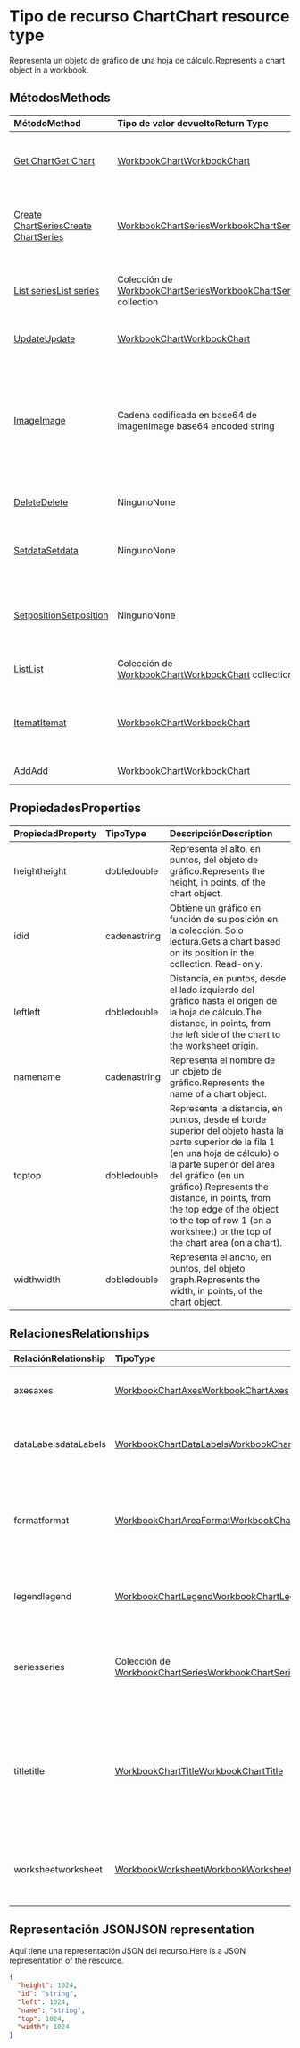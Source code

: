 # <a name="chart-resource-type"></a><span data-ttu-id="346ca-101">Tipo de recurso Chart</span><span class="sxs-lookup"><span data-stu-id="346ca-101">Chart resource type</span></span>

<span data-ttu-id="346ca-102">Representa un objeto de gráfico de una hoja de cálculo.</span><span class="sxs-lookup"><span data-stu-id="346ca-102">Represents a chart object in a workbook.</span></span>


## <a name="methods"></a><span data-ttu-id="346ca-103">Métodos</span><span class="sxs-lookup"><span data-stu-id="346ca-103">Methods</span></span>

| <span data-ttu-id="346ca-104">Método</span><span class="sxs-lookup"><span data-stu-id="346ca-104">Method</span></span>           | <span data-ttu-id="346ca-105">Tipo de valor devuelto</span><span class="sxs-lookup"><span data-stu-id="346ca-105">Return Type</span></span>    |<span data-ttu-id="346ca-106">Descripción</span><span class="sxs-lookup"><span data-stu-id="346ca-106">Description</span></span>|
|:---------------|:--------|:----------|
|[<span data-ttu-id="346ca-107">Get Chart</span><span class="sxs-lookup"><span data-stu-id="346ca-107">Get Chart</span></span>](../api/chart_get.md) | [<span data-ttu-id="346ca-108">WorkbookChart</span><span class="sxs-lookup"><span data-stu-id="346ca-108">WorkbookChart</span></span>](chart.md) |<span data-ttu-id="346ca-109">Lee las propiedades y relaciones del objeto chart.</span><span class="sxs-lookup"><span data-stu-id="346ca-109">Read properties and relationships of chart object.</span></span>|
|[<span data-ttu-id="346ca-110">Create ChartSeries</span><span class="sxs-lookup"><span data-stu-id="346ca-110">Create ChartSeries</span></span>](../api/chart_post_series.md) |[<span data-ttu-id="346ca-111">WorkbookChartSeries</span><span class="sxs-lookup"><span data-stu-id="346ca-111">WorkbookChartSeries</span></span>](chartseries.md)| <span data-ttu-id="346ca-112">Crea un ChartSeries publicándolo en la colección series.</span><span class="sxs-lookup"><span data-stu-id="346ca-112">Create a new ChartSeries by posting to the series collection.</span></span>|
|[<span data-ttu-id="346ca-113">List series</span><span class="sxs-lookup"><span data-stu-id="346ca-113">List series</span></span>](../api/chart_list_series.md) |<span data-ttu-id="346ca-114">Colección de [WorkbookChartSeries](chartseries.md)</span><span class="sxs-lookup"><span data-stu-id="346ca-114">[WorkbookChartSeries](chartseries.md) collection</span></span>| <span data-ttu-id="346ca-115">Obtiene una colección de objetos ChartSeries.</span><span class="sxs-lookup"><span data-stu-id="346ca-115">Get a ChartSeries object collection.</span></span>|
|[<span data-ttu-id="346ca-116">Update</span><span class="sxs-lookup"><span data-stu-id="346ca-116">Update</span></span>](../api/chart_update.md) | [<span data-ttu-id="346ca-117">WorkbookChart</span><span class="sxs-lookup"><span data-stu-id="346ca-117">WorkbookChart</span></span>](chart.md)   |<span data-ttu-id="346ca-118">Actualiza el objeto Chart.</span><span class="sxs-lookup"><span data-stu-id="346ca-118">Update Chart object.</span></span> |
|[<span data-ttu-id="346ca-119">Image</span><span class="sxs-lookup"><span data-stu-id="346ca-119">Image</span></span>](../api/chart_image.md)|<span data-ttu-id="346ca-120">Cadena codificada en base64 de imagen</span><span class="sxs-lookup"><span data-stu-id="346ca-120">Image base64 encoded string</span></span>|<span data-ttu-id="346ca-121">Representa el gráfico como una imagen con codificación base64 al escalar el gráfico a las dimensiones especificadas.</span><span class="sxs-lookup"><span data-stu-id="346ca-121">Renders the chart as a base64-encoded image by scaling the chart to fit the specified dimensions.</span></span>|
|[<span data-ttu-id="346ca-122">Delete</span><span class="sxs-lookup"><span data-stu-id="346ca-122">Delete</span></span>](../api/chart_delete.md)|<span data-ttu-id="346ca-123">Ninguno</span><span class="sxs-lookup"><span data-stu-id="346ca-123">None</span></span>|<span data-ttu-id="346ca-124">Elimina el objeto chart.</span><span class="sxs-lookup"><span data-stu-id="346ca-124">Deletes the chart object.</span></span>|
|[<span data-ttu-id="346ca-125">Setdata</span><span class="sxs-lookup"><span data-stu-id="346ca-125">Setdata</span></span>](../api/chart_setdata.md)|<span data-ttu-id="346ca-126">Ninguno</span><span class="sxs-lookup"><span data-stu-id="346ca-126">None</span></span>|<span data-ttu-id="346ca-127">Restablece los datos de origen del gráfico.</span><span class="sxs-lookup"><span data-stu-id="346ca-127">Resets the source data for the chart.</span></span>|
|[<span data-ttu-id="346ca-128">Setposition</span><span class="sxs-lookup"><span data-stu-id="346ca-128">Setposition</span></span>](../api/chart_setposition.md)|<span data-ttu-id="346ca-129">Ninguno</span><span class="sxs-lookup"><span data-stu-id="346ca-129">None</span></span>|<span data-ttu-id="346ca-130">Coloca el gráfico con respecto a las celdas de la hoja de cálculo.</span><span class="sxs-lookup"><span data-stu-id="346ca-130">Positions the chart relative to cells on the worksheet.</span></span>|
|[<span data-ttu-id="346ca-131">List</span><span class="sxs-lookup"><span data-stu-id="346ca-131">List</span></span>](../api/chart_list.md) | <span data-ttu-id="346ca-132">Colección de [WorkbookChart](chart.md)</span><span class="sxs-lookup"><span data-stu-id="346ca-132">[WorkbookChart](chart.md) collection</span></span> |<span data-ttu-id="346ca-133">Obtiene la colección de objetos chart.</span><span class="sxs-lookup"><span data-stu-id="346ca-133">Get chart object collection.</span></span> |
|[<span data-ttu-id="346ca-134">Itemat</span><span class="sxs-lookup"><span data-stu-id="346ca-134">Itemat</span></span>](../api/chartcollection_itemat.md)|[<span data-ttu-id="346ca-135">WorkbookChart</span><span class="sxs-lookup"><span data-stu-id="346ca-135">WorkbookChart</span></span>](chart.md)|<span data-ttu-id="346ca-136">Obtiene un gráfico en función de su posición en la colección.</span><span class="sxs-lookup"><span data-stu-id="346ca-136">Gets a chart based on its position in the collection.</span></span>|
|[<span data-ttu-id="346ca-137">Add</span><span class="sxs-lookup"><span data-stu-id="346ca-137">Add</span></span>](../api/chartcollection_add.md)|[<span data-ttu-id="346ca-138">WorkbookChart</span><span class="sxs-lookup"><span data-stu-id="346ca-138">WorkbookChart</span></span>](chart.md)|<span data-ttu-id="346ca-139">Crea un gráfico.</span><span class="sxs-lookup"><span data-stu-id="346ca-139">Creates a new chart.</span></span>|

## <a name="properties"></a><span data-ttu-id="346ca-140">Propiedades</span><span class="sxs-lookup"><span data-stu-id="346ca-140">Properties</span></span>
| <span data-ttu-id="346ca-141">Propiedad</span><span class="sxs-lookup"><span data-stu-id="346ca-141">Property</span></span>     | <span data-ttu-id="346ca-142">Tipo</span><span class="sxs-lookup"><span data-stu-id="346ca-142">Type</span></span>   |<span data-ttu-id="346ca-143">Descripción</span><span class="sxs-lookup"><span data-stu-id="346ca-143">Description</span></span>|
|:---------------|:--------|:----------|
|<span data-ttu-id="346ca-144">height</span><span class="sxs-lookup"><span data-stu-id="346ca-144">height</span></span>|<span data-ttu-id="346ca-145">doble</span><span class="sxs-lookup"><span data-stu-id="346ca-145">double</span></span>|<span data-ttu-id="346ca-146">Representa el alto, en puntos, del objeto de gráfico.</span><span class="sxs-lookup"><span data-stu-id="346ca-146">Represents the height, in points, of the chart object.</span></span>|
|<span data-ttu-id="346ca-147">id</span><span class="sxs-lookup"><span data-stu-id="346ca-147">id</span></span>|<span data-ttu-id="346ca-148">cadena</span><span class="sxs-lookup"><span data-stu-id="346ca-148">string</span></span>|<span data-ttu-id="346ca-p101">Obtiene un gráfico en función de su posición en la colección. Solo lectura.</span><span class="sxs-lookup"><span data-stu-id="346ca-p101">Gets a chart based on its position in the collection. Read-only.</span></span>|
|<span data-ttu-id="346ca-151">left</span><span class="sxs-lookup"><span data-stu-id="346ca-151">left</span></span>|<span data-ttu-id="346ca-152">doble</span><span class="sxs-lookup"><span data-stu-id="346ca-152">double</span></span>|<span data-ttu-id="346ca-153">Distancia, en puntos, desde el lado izquierdo del gráfico hasta el origen de la hoja de cálculo.</span><span class="sxs-lookup"><span data-stu-id="346ca-153">The distance, in points, from the left side of the chart to the worksheet origin.</span></span>|
|<span data-ttu-id="346ca-154">name</span><span class="sxs-lookup"><span data-stu-id="346ca-154">name</span></span>|<span data-ttu-id="346ca-155">cadena</span><span class="sxs-lookup"><span data-stu-id="346ca-155">string</span></span>|<span data-ttu-id="346ca-156">Representa el nombre de un objeto de gráfico.</span><span class="sxs-lookup"><span data-stu-id="346ca-156">Represents the name of a chart object.</span></span>|
|<span data-ttu-id="346ca-157">top</span><span class="sxs-lookup"><span data-stu-id="346ca-157">top</span></span>|<span data-ttu-id="346ca-158">doble</span><span class="sxs-lookup"><span data-stu-id="346ca-158">double</span></span>|<span data-ttu-id="346ca-159">Representa la distancia, en puntos, desde el borde superior del objeto hasta la parte superior de la fila 1 (en una hoja de cálculo) o la parte superior del área del gráfico (en un gráfico).</span><span class="sxs-lookup"><span data-stu-id="346ca-159">Represents the distance, in points, from the top edge of the object to the top of row 1 (on a worksheet) or the top of the chart area (on a chart).</span></span>|
|<span data-ttu-id="346ca-160">width</span><span class="sxs-lookup"><span data-stu-id="346ca-160">width</span></span>|<span data-ttu-id="346ca-161">doble</span><span class="sxs-lookup"><span data-stu-id="346ca-161">double</span></span>|<span data-ttu-id="346ca-162">Representa el ancho, en puntos, del objeto graph.</span><span class="sxs-lookup"><span data-stu-id="346ca-162">Represents the width, in points, of the chart object.</span></span>|

## <a name="relationships"></a><span data-ttu-id="346ca-163">Relaciones</span><span class="sxs-lookup"><span data-stu-id="346ca-163">Relationships</span></span>
| <span data-ttu-id="346ca-164">Relación</span><span class="sxs-lookup"><span data-stu-id="346ca-164">Relationship</span></span> | <span data-ttu-id="346ca-165">Tipo</span><span class="sxs-lookup"><span data-stu-id="346ca-165">Type</span></span>   |<span data-ttu-id="346ca-166">Descripción</span><span class="sxs-lookup"><span data-stu-id="346ca-166">Description</span></span>|
|:---------------|:--------|:----------|
|<span data-ttu-id="346ca-167">axes</span><span class="sxs-lookup"><span data-stu-id="346ca-167">axes</span></span>|[<span data-ttu-id="346ca-168">WorkbookChartAxes</span><span class="sxs-lookup"><span data-stu-id="346ca-168">WorkbookChartAxes</span></span>](chartaxes.md)|<span data-ttu-id="346ca-p102">Representa los ejes del gráfico. Solo lectura.</span><span class="sxs-lookup"><span data-stu-id="346ca-p102">Represents chart axes. Read-only.</span></span>|
|<span data-ttu-id="346ca-171">dataLabels</span><span class="sxs-lookup"><span data-stu-id="346ca-171">dataLabels</span></span>|[<span data-ttu-id="346ca-172">WorkbookChartDataLabels</span><span class="sxs-lookup"><span data-stu-id="346ca-172">WorkbookChartDataLabels</span></span>](chartdatalabels.md)|<span data-ttu-id="346ca-p103">Representa la clase DataLabels del gráfico. Solo lectura.</span><span class="sxs-lookup"><span data-stu-id="346ca-p103">Represents the datalabels on the chart. Read-only.</span></span>|
|<span data-ttu-id="346ca-175">format</span><span class="sxs-lookup"><span data-stu-id="346ca-175">format</span></span>|[<span data-ttu-id="346ca-176">WorkbookChartAreaFormat</span><span class="sxs-lookup"><span data-stu-id="346ca-176">WorkbookChartAreaFormat</span></span>](chartareaformat.md)|<span data-ttu-id="346ca-p104">Encapsula las propiedades de formato del área del gráfico. Solo lectura.</span><span class="sxs-lookup"><span data-stu-id="346ca-p104">Encapsulates the format properties for the chart area. Read-only.</span></span>|
|<span data-ttu-id="346ca-179">legend</span><span class="sxs-lookup"><span data-stu-id="346ca-179">legend</span></span>|[<span data-ttu-id="346ca-180">WorkbookChartLegend</span><span class="sxs-lookup"><span data-stu-id="346ca-180">WorkbookChartLegend</span></span>](chartlegend.md)|<span data-ttu-id="346ca-p105">Representa la leyenda del gráfico. Solo lectura.</span><span class="sxs-lookup"><span data-stu-id="346ca-p105">Represents the legend for the chart. Read-only.</span></span>|
|<span data-ttu-id="346ca-183">series</span><span class="sxs-lookup"><span data-stu-id="346ca-183">series</span></span>|<span data-ttu-id="346ca-184">Colección de [WorkbookChartSeries](chartseries.md)</span><span class="sxs-lookup"><span data-stu-id="346ca-184">[WorkbookChartSeries](chartseries.md) collection</span></span>|<span data-ttu-id="346ca-p106">Representa una sola serie o una colección de series del gráfico. Solo lectura.</span><span class="sxs-lookup"><span data-stu-id="346ca-p106">Represents either a single series or collection of series in the chart. Read-only.</span></span>|
|<span data-ttu-id="346ca-187">title</span><span class="sxs-lookup"><span data-stu-id="346ca-187">title</span></span>|[<span data-ttu-id="346ca-188">WorkbookChartTitle</span><span class="sxs-lookup"><span data-stu-id="346ca-188">WorkbookChartTitle</span></span>](charttitle.md)|<span data-ttu-id="346ca-p107">Representa el título del gráfico especificado, incluido el texto, la visibilidad, la posición y el formato del título. Solo lectura.</span><span class="sxs-lookup"><span data-stu-id="346ca-p107">Represents the title of the specified chart, including the text, visibility, position and formating of the title. Read-only.</span></span>|
|<span data-ttu-id="346ca-191">worksheet</span><span class="sxs-lookup"><span data-stu-id="346ca-191">worksheet</span></span>|[<span data-ttu-id="346ca-192">WorkbookWorksheet</span><span class="sxs-lookup"><span data-stu-id="346ca-192">WorkbookWorksheet</span></span>](worksheet.md)|<span data-ttu-id="346ca-p108">La hoja de cálculo que contiene el gráfico actual. Solo lectura.</span><span class="sxs-lookup"><span data-stu-id="346ca-p108">The worksheet containing the current chart. Read-only.</span></span>|

## <a name="json-representation"></a><span data-ttu-id="346ca-195">Representación JSON</span><span class="sxs-lookup"><span data-stu-id="346ca-195">JSON representation</span></span>

<span data-ttu-id="346ca-196">Aquí tiene una representación JSON del recurso.</span><span class="sxs-lookup"><span data-stu-id="346ca-196">Here is a JSON representation of the resource.</span></span>

<!--{
  "blockType": "resource",
  "optionalProperties": [],
  "keyProperty": "id",
  "baseType": "microsoft.graph.entity",
  "@odata.type": "microsoft.graph.workbookChart"
}-->

```json
{
  "height": 1024,
  "id": "string",
  "left": 1024,
  "name": "string",
  "top": 1024,
  "width": 1024
}

```

<!-- uuid: 8fcb5dbc-d5aa-4681-8e31-b001d5168d79
2015-10-25 14:57:30 UTC -->
<!-- {
  "type": "#page.annotation",
  "description": "Chart resource",
  "keywords": "",
  "section": "documentation",
  "tocPath": ""
}-->
